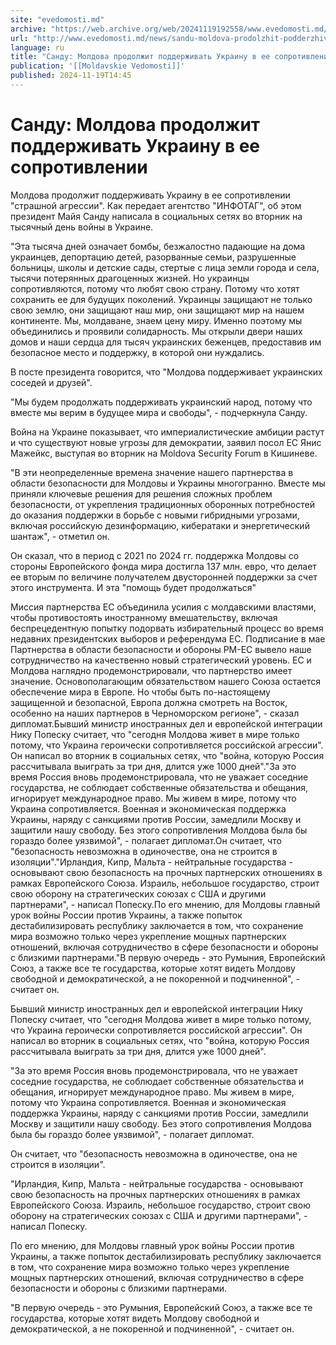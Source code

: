 ```yaml
---
site: "evedomosti.md"
archive: "https://web.archive.org/web/20241119192558/www.evedomosti.md/news/sandu-moldova-prodolzhit-podderzhivat-ukrainu-v-ee-soprotivl"
url: "http://www.evedomosti.md/news/sandu-moldova-prodolzhit-podderzhivat-ukrainu-v-ee-soprotivl"
language: ru
title: "Санду: Молдова продолжит поддерживать Украину в ее сопротивлении"
publication: '[[Moldavskie Vedomosti]]'
published: 2024-11-19T14:45
---
```


# Санду: Молдова продолжит поддерживать Украину в ее сопротивлении

Молдова продолжит поддерживать Украину в ее сопротивлении "страшной агрессии". Как передает агентство "ИНФОТАГ", об этом президент Майя Санду написала в социальных сетях во вторник на тысячный день войны в Украине.

"Эта тысяча дней означает бомбы, безжалостно падающие на дома украинцев, депортацию детей, разорванные семьи, разрушенные больницы, школы и детские сады, стертые с лица земли города и села, тысячи потерянных драгоценных жизней. Но украинцы сопротивляются, потому что любят свою страну. Потому что хотят сохранить ее для будущих поколений. Украинцы защищают не только свою землю, они защищают наш мир, они защищают мир на нашем континенте. Мы, молдаване, знаем цену миру. Именно поэтому мы объединились и проявили солидарность. Мы открыли двери наших домов и наши сердца для тысяч украинских беженцев, предоставив им безопасное место и поддержку, в которой они нуждались.

В посте президента говорится, что "Молдова поддерживает украинских соседей и друзей".

"Мы будем продолжать поддерживать украинский народ, потому что вместе мы верим в будущее мира и свободы", - подчеркнула Санду.

Война на Украине показывает, что империалистические амбиции растут и что существуют новые угрозы для демократии, заявил посол ЕС Янис Мажейкс, выступая во вторник на Moldova Security Forum в Кишиневе.

"В эти неопределенные времена значение нашего партнерства в области безопасности для Молдовы и Украины многогранно. Вместе мы приняли ключевые решения для решения сложных проблем безопасности, от укрепления традиционных оборонных потребностей до оказания поддержки в борьбе с новыми гибридными угрозами, включая российскую дезинформацию, кибератаки и энергетический шантаж", - отметил он.

Он сказал, что в период с 2021 по 2024 гг. поддержка Молдовы со стороны Европейского фонда мира достигла 137 млн. евро, что делает ее вторым по величине получателем двусторонней поддержки за счет этого инструмента. И эта "помощь будет продолжаться"

Миссия партнерства ЕС объединила усилия с молдавскими властями, чтобы противостоять иностранному вмешательству, включая беспрецедентную попытку подорвать избирательный процесс во время недавних президентских выборов и референдума ЕС. Подписание в мае Партнерства в области безопасности и обороны РМ-ЕС вывело наше сотрудничество на качественно новый стратегический уровень. ЕС и Молдова наглядно продемонстрировали, что партнерство имеет значение. Основополагающим обязательством нашего Союза остается обеспечение мира в Европе. Но чтобы быть по-настоящему защищенной и безопасной, Европа должна смотреть на Восток, особенно на наших партнеров в Черноморском регионе", - сказал дипломат.Бывший министр иностранных дел и европейской интеграции Нику Попеску считает, что "сегодня Молдова живет в мире только потому, что Украина героически сопротивляется российской агрессии". Он написал во вторник в социальных сетях, что "война, которую Россия рассчитывала выиграть за три дня, длится уже 1000 дней"."За это время Россия вновь продемонстрировала, что не уважает соседние государства, не соблюдает собственные обязательства и обещания, игнорирует международное право. Мы живем в мире, потому что Украина сопротивляется. Военная и экономическая поддержка Украины, наряду с санкциями против России, замедлили Москву и защитили нашу свободу. Без этого сопротивления Молдова была бы гораздо более уязвимой", - полагает дипломат.Он считает, что "безопасность невозможна в одиночестве, она не строится в изоляции"."Ирландия, Кипр, Мальта - нейтральные государства - основывают свою безопасность на прочных партнерских отношениях в рамках Европейского Союза. Израиль, небольшое государство, строит свою оборону на стратегических союзах с США и другими партнерами", - написал Попеску.По его мнению, для Молдовы главный урок войны России против Украины, а также попыток дестабилизировать республику заключается в том, что сохранение мира возможно только через укрепление мощных партнерских отношений, включая сотрудничество в сфере безопасности и обороны с близкими партнерами."В первую очередь - это Румыния, Европейский Союз, а также все те государства, которые хотят видеть Молдову свободной и демократической, а не покоренной и подчиненной", - считает он.

Бывший министр иностранных дел и европейской интеграции Нику Попеску считает, что "сегодня Молдова живет в мире только потому, что Украина героически сопротивляется российской агрессии". Он написал во вторник в социальных сетях, что "война, которую Россия рассчитывала выиграть за три дня, длится уже 1000 дней".

"За это время Россия вновь продемонстрировала, что не уважает соседние государства, не соблюдает собственные обязательства и обещания, игнорирует международное право. Мы живем в мире, потому что Украина сопротивляется. Военная и экономическая поддержка Украины, наряду с санкциями против России, замедлили Москву и защитили нашу свободу. Без этого сопротивления Молдова была бы гораздо более уязвимой", - полагает дипломат.

Он считает, что "безопасность невозможна в одиночестве, она не строится в изоляции".

"Ирландия, Кипр, Мальта - нейтральные государства - основывают свою безопасность на прочных партнерских отношениях в рамках Европейского Союза. Израиль, небольшое государство, строит свою оборону на стратегических союзах с США и другими партнерами", - написал Попеску.

По его мнению, для Молдовы главный урок войны России против Украины, а также попыток дестабилизировать республику заключается в том, что сохранение мира возможно только через укрепление мощных партнерских отношений, включая сотрудничество в сфере безопасности и обороны с близкими партнерами.

"В первую очередь - это Румыния, Европейский Союз, а также все те государства, которые хотят видеть Молдову свободной и демократической, а не покоренной и подчиненной", - считает он.
